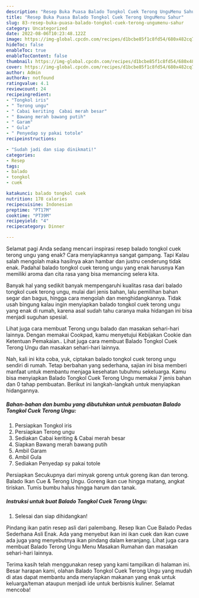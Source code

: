 ```yaml
---
description: "Resep Buka Puasa Balado Tongkol Cuek Terong UnguMenu Sahur"
title: "Resep Buka Puasa Balado Tongkol Cuek Terong UnguMenu Sahur"
slug: 83-resep-buka-puasa-balado-tongkol-cuek-terong-ungumenu-sahur
category: Uncategorized
date: 2022-08-06T10:23:48.122Z
image: https://img-global.cpcdn.com/recipes/d1bcbe85f1c8fd54/680x482cq70/balado-tongkol-cuek-terong-ungu-foto-resep-utama.jpg
hideToc: false
enableToc: true
enableTocContent: false
thumbnail: https://img-global.cpcdn.com/recipes/d1bcbe85f1c8fd54/680x482cq70/balado-tongkol-cuek-terong-ungu-foto-resep-utama.jpg
cover: https://img-global.cpcdn.com/recipes/d1bcbe85f1c8fd54/680x482cq70/balado-tongkol-cuek-terong-ungu-foto-resep-utama.jpg
author: Admin
authorAv: notfound
ratingvalue: 4.1
reviewcount: 24
recipeingredient:
- "Tongkol iris"
- " Terong ungu"
- " Cabai keriting  Cabai merah besar"
- " Bawang merah bawang putih"
- " Garam"
- " Gula"
- " Penyedap sy pakai totole"
recipeinstructions:

- "Sudah jadi dan siap dinikmati!"
categories:
- Resep
tags:
- balado
- tongkol
- cuek

katakunci: balado tongkol cuek 
nutrition: 178 calories
recipecuisine: Indonesian
preptime: "PT17M"
cooktime: "PT39M"
recipeyield: "4"
recipecategory: Dinner

---
```



Selamat pagi Anda sedang mencari inspirasi resep balado tongkol cuek terong ungu yang enak? Cara menyiapkannya sangat gampang. Tapi Kalau salah mengolah maka hasilnya akan hambar dan justru cenderung tidak enak. Padahal balado tongkol cuek terong ungu yang enak harusnya Kan memiliki aroma dan cita rasa yang bisa memancing selera kita.


Banyak hal yang sedikit banyak mempengaruhi kualitas rasa dari balado tongkol cuek terong ungu, mulai dari jenis bahan, lalu pemilihan bahan segar dan bagus, hingga cara mengolah dan menghidangkannya. Tidak usah bingung kalau ingin menyiapkan balado tongkol cuek terong ungu yang enak di rumah, karena asal sudah tahu caranya maka hidangan ini bisa menjadi suguhan spesial.

Lihat juga cara membuat Terong ungu balado dan masakan sehari-hari lainnya. Dengan memakai Cookpad, kamu menyetujui Kebijakan Cookie dan Ketentuan Pemakaian.. Lihat juga cara membuat Balado Tongkol Cuek Terong Ungu dan masakan sehari-hari lainnya.


Nah, kali ini kita coba, yuk, ciptakan balado tongkol cuek terong ungu sendiri di rumah. Tetap berbahan yang sederhana, sajian ini bisa memberi manfaat untuk membantu menjaga kesehatan tubuhmu sekeluarga. Kamu bisa menyiapkan Balado Tongkol Cuek Terong Ungu memakai 7 jenis bahan dan 0 tahap pembuatan. Berikut ini langkah-langkah untuk menyiapkan hidangannya.

<!--inarticleads1-->

##### Bahan-bahan dan bumbu yang dibutuhkan untuk pembuatan Balado Tongkol Cuek Terong Ungu:

1. Persiapkan Tongkol iris
1. Persiapkan  Terong ungu
1. Sediakan  Cabai keriting &amp; Cabai merah besar
1. Siapkan  Bawang merah bawang putih
1. Ambil  Garam
1. Ambil  Gula
1. Sediakan  Penyedap sy pakai totole


Persiapkan Secukupnya dari minyak goreng untuk goreng ikan dan terong. Balado Ikan Cue &amp; Terong Ungu. Goreng ikan cue hingga matang, angkat tiriskan. Tumis bumbu halus hingga harum dan tanak. 

<!--inarticleads2-->

##### Instruksi untuk buat Balado Tongkol Cuek Terong Ungu:


1. Selesai dan siap dihidangkan!

Pindang ikan patin resep asli dari palembang. Resep Ikan Cue Balado Pedas Sederhana Asli Enak. Ada yang menyebut ikan ini ikan cuek dan ikan cuwe ada juga yang menyebutnya ikan pindang dalam keranjang. Lihat juga cara membuat Balado Terong Ungu Menu Masakan Rumahan dan masakan sehari-hari lainnya. 

Terima kasih telah menggunakan resep yang kami tampilkan di halaman ini. Besar harapan kami, olahan Balado Tongkol Cuek Terong Ungu yang mudah di atas dapat membantu anda menyiapkan makanan yang enak untuk keluarga/teman ataupun menjadi ide untuk berbisnis kuliner. Selamat mencoba!
